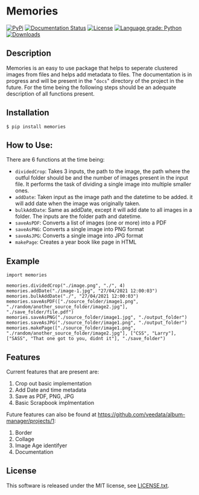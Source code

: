 Memories
======

[![PyPi](https://img.shields.io/pypi/v/memories.svg)](https://pypi.org/project/memories/)
[![Documentation Status](https://readthedocs.org/projects/memories/badge/?version=latest)](https://memories.readthedocs.io/en/latest/?badge=latest)
[![License](https://img.shields.io/github/license/veedata/album-manager)](https://github.com/veedata/album-manager/blob/main/LICENSE.txt)
[![Language grade: Python](https://img.shields.io/lgtm/grade/python/github/veedata/album-manager)](https://lgtm.com/projects/g/veedata/album-manager/context:python)
[![Downloads](https://pepy.tech/badge/memories)](https://pepy.tech/project/memories)

Description
------

Memories is an easy to use package that helps to seperate clustered images from files and helps add metadata to files. The documentation is in progress and will be present in the "``docs``" directory of the project in the future. For the time being the following steps should be an adequate description of all functions present.

Installation
------

    $ pip install memories

How to Use:
------
There are 6 functions at the time being:
* ``dividedCrop``: Takes 3 inputs, the path to the image, the path where the outful folder should be and the number of images present in the input file. It performs the task of dividing a single image into multiple smaller ones. 
* ``addDate``: Taken input as the image path and the datetime to be added. it will add date when the image was originally taken.
* ``bulkAddDate``: Same as addDate, except it will add date to all images in a folder. The inputs are the folder path and datetime.
* ``saveAsPDF``: Converts a list of images (one or more) into a PDF
* ``saveAsPNG``: Converts a single image into PNG format
* ``saveAsJPG``: Converts a single image into JPG format
* ``makePage``: Creates a year book like page in HTML

Example
------
  
    import memories

    memories.dividedCrop("./image.png", "./", 4)
    memories.addDate("./image-1.jpg", "27/04/2021 12:00:03")
    memories.bulkAddDate("./", "27/04/2021 12:00:03")
    memories.saveAsPDF(["./source_folder/image1.png", "./random/another_source_folder/image2.jpg"], "./save_folder/file.pdf")
    memories.saveAsPNG("./source_folder/image1.jpg", "./output_folder")
    memories.saveAsJPG("./source_folder/image1.png", "./output_folder")
    memories.makePage(["./source_folder/image1.png", "./random/another_source_folder/image2.jpg"], ["CSS", "Larry"], ["SASS", "That one got to you, didnt it"], "./save_folder")


Features
------

Current features that are present are: 
1. Crop out basic implementation
2. Add Date and time metadata 
3. Save as PDF, PNG, JPG
4. Basic Scrapbook implmentation

Future features can also be found at https://github.com/veedata/album-manager/projects/1:
1. Border
2. Collage
3. Image Age identifyer
4. Documentation

License
------
This software is released under the MIT license, see [LICENSE.txt](https://github.com/veedata/album-manager/blob/main/LICENSE.txt).
